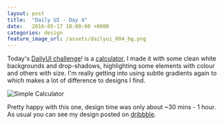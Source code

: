 ```yaml
---
layout: post
title:  "Daily UI - Day 4"
date:   2016-05-17 10:00:00 +0000
categories: design
feature_image_url: /assets/dailyui_004_bg.png
---
```

Today's [DailyUI challenge][daily_ui]! is a [calculator][dailyui_004], I made it with some clean white backgrounds and drop-shadows, highlighting some elements with colour and others with size. I'm really getting into using subtle gradients again to which makes a lot of difference to designs I find.

![Simple Calculator](https://d13yacurqjgara.cloudfront.net/users/194727/screenshots/2720961/dailyui_004.png)

Pretty happy with this one, design time was only about ~30 mins - 1 hour. As usual you can see my design posted on [dribbble][dailyui_004].

[daily_ui]: http://www.dailyui.co
[dribbble_profile]: https://dribbble.com/keithomalley
[dailyui_004]: https://dribbble.com/shots/2720961-Calculator-Design
